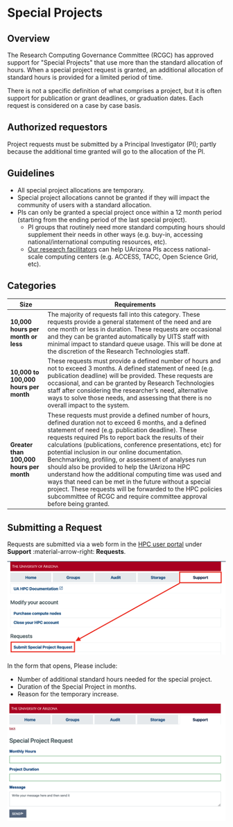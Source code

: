 # Special Projects

## Overview

The Research Computing Governance Committee (RCGC) has approved support for "Special Projects" that use more than the standard allocation of hours. When a special project request is granted, an additional allocation of standard hours is provided for a limited period of time.   

There is not a specific definition of what comprises a project, but it is often support for publication or grant deadlines, or graduation dates. Each request is considered on a case by case basis.

## Authorized requestors
Project requests must be submitted by a Principal Investigator (PI); partly because the additional time granted will go to the allocation of the PI.

## Guidelines

* All special project allocations are temporary.
* Special project allocations cannot be granted if they will impact the community of users with a standard allocation.
* PIs can only be granted a special project once within a 12 month period (starting from the ending period of the last special project).
    * PI groups that routinely need more standard computing hours should supplement their needs in other ways (e.g. buy-in, accessing national/international computing resources, etc).
    * [Our research facilitators](../../support_and_training/consulting_services/) can help UArizona PIs access national-scale computing centers (e.g. ACCESS, TACC, Open Science Grid, etc).

## Categories

| Size | Requirements |
|-|-|
| **10,000 hours per month or less** | The majority of requests fall into this category. These requests provide a general statement of the need and are one month or less in duration. These requests are occasional and they can be granted automatically by UITS staff with minimal impact to standard queue usage. This will be done at the discretion of the Research Technologies staff.|
| **10,000 to 100,000 hours per month** | These requests must provide a defined number of hours and not to exceed 3 months. A defined statement of need (e.g. publication deadline) will be provided. These requests are occasional, and can be granted by Research Technologies staff after considering the researcher’s need, alternative ways to solve those needs, and assessing that there is no overall impact to the system.|
|**Greater than 100,000 hours per month** | These requests must provide a defined number of hours, defined duration not to exceed 6 months, and a defined statement of need (e.g. publication deadline). These requests required PIs to report back the results of their calculations (publications, conference presentations, etc) for potential inclusion in our online documentation. Benchmarking, profiling, or assessment of analyses run should also be provided to help the UArizona HPC understand how the additional computing time was used and ways that need can be met in the future without a special project. These requests will be forwarded to the HPC policies subcommittee of RCGC and require committee approval before being granted. |

## Submitting a Request
Requests are submitted via a web form in the [HPC user portal](https://portal.hpc.arizona.edu) under **Support** :material-arrow-right: **Requests**. 

<img src="./images/request-special-project.png" style="width: 800px">

In the form that opens,  Please include:

* Number of additional standard hours needed for the special project.
* Duration of the Special Project in months.
* Reason for the temporary increase.

<img src="./images/special-project-form.png" style="width: 800px">
